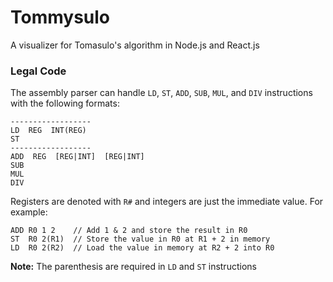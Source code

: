 # Tommysulo
A visualizer for Tomasulo's algorithm in Node.js and React.js

### Legal Code
The assembly parser can handle `LD`, `ST`, `ADD`, `SUB`, `MUL`, and `DIV` instructions with the following formats:
```
------------------
LD  REG  INT(REG)
ST 
------------------
ADD  REG  [REG|INT]  [REG|INT]
SUB
MUL
DIV
```
Registers are denoted with `R#` and integers are just the immediate value. For example:
```
ADD R0 1 2    // Add 1 & 2 and store the result in R0
ST  R0 2(R1)  // Store the value in R0 at R1 + 2 in memory
LD  R0 2(R2)  // Load the value in memory at R2 + 2 into R0
```
__Note:__ The parenthesis are required in `LD` and `ST` instructions
